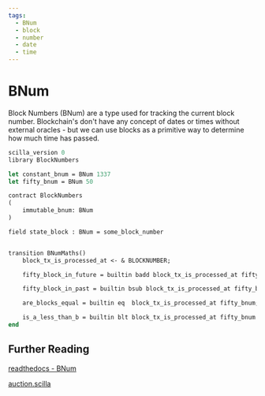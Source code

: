 ```yaml
---
tags:
  - BNum
  - block
  - number
  - date
  - time
---
```


# BNum

Block Numbers (BNum) are a type used for tracking the current block number. Blockchain's don't have any concept of dates or times without external oracles - but we can use blocks as a primitive way to determine how much time has passed.

```ocaml
scilla_version 0
library BlockNumbers

let constant_bnum = BNum 1337
let fifty_bnum = BNum 50

contract BlockNumbers
(
    immutable_bnum: BNum
)

field state_block : BNum = some_block_number


transition BNumMaths()
    block_tx_is_processed_at <- & BLOCKNUMBER;

    fifty_block_in_future = builtin badd block_tx_is_processed_at fifty_bnum; (* BNum *)

    fifty_block_in_past = builtin bsub block_tx_is_processed_at fifty_bnum; (* Int256 *)

    are_blocks_equal = builtin eq  block_tx_is_processed_at fifty_bnum; (* Bool *)

    is_a_less_than_b = builtin blt block_tx_is_processed_at fifty_bnum (* Bool *)
end
```

## Further Reading

[readthedocs - BNum](https://scilla.readthedocs.io/en/latest/scilla-in-depth.html?highlight=block#block-numbers)

[auction.scilla](https://github.com/Zilliqa/scilla/blob/master/tests/contracts/auction.scilla)
